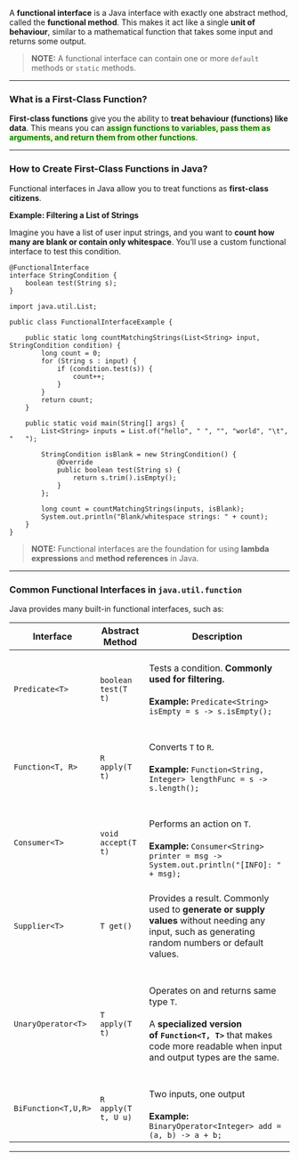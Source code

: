
A **functional interface** is a Java interface with exactly one abstract method, called the **functional method**. This makes it act like a single **unit of behaviour**, similar to a mathematical function that takes some input and returns some output.

> **NOTE:** A functional interface can contain one or more `default` methods or `static` methods.

---
### What is a First-Class Function?

**First-class functions** give you the ability to **treat behaviour (functions) like data**. This means you can <span style="color:green;font-weight:bold;background:beige;">assign functions to variables, pass them as arguments, and return them from other functions</span>.

---
### How to Create First-Class Functions in Java?

Functional interfaces in Java allow you to treat functions as **first-class citizens**. 

**Example: Filtering a List of Strings**

Imagine you have a list of user input strings, and you want to **count how many are blank or contain only whitespace**. You’ll use a custom functional interface to test this condition.

```
@FunctionalInterface
interface StringCondition {
    boolean test(String s);
}
```

```
import java.util.List;

public class FunctionalInterfaceExample {

    public static long countMatchingStrings(List<String> input, StringCondition condition) {
        long count = 0;
        for (String s : input) {
            if (condition.test(s)) {
                count++;
            }
        }
        return count;
    }

    public static void main(String[] args) {
        List<String> inputs = List.of("hello", " ", "", "world", "\t", "   ");

        StringCondition isBlank = new StringCondition() {
            @Override
            public boolean test(String s) {
                return s.trim().isEmpty();
            }
        };

        long count = countMatchingStrings(inputs, isBlank);
        System.out.println("Blank/whitespace strings: " + count);
    }
}
```

> **NOTE:** Functional interfaces are the foundation for using **lambda expressions** and **method references** in Java.

---
### Common Functional Interfaces in `java.util.function`

Java provides many built-in functional interfaces, such as:

| Interface           | Abstract Method     | Description                                                                                                                                                                     |
| ------------------- | ------------------- | ------------------------------------------------------------------------------------------------------------------------------------------------------------------------------- |
| `Predicate<T>`      | `boolean test(T t)` | <br>Tests a condition. **Commonly used for filtering.**<br><br>**Example:** `Predicate<String> isEmpty = s -> s.isEmpty();`<br><br>                                             |
| `Function<T, R>`    | `R apply(T t)`      | <br>Converts `T` to `R`.<br><br>**Example:**  `Function<String, Integer> lengthFunc = s -> s.length();`<br><br>                                                                 |
| `Consumer<T>`       | `void accept(T t)`  | <br>Performs an action on `T`.<br><br>**Example:** `Consumer<String> printer = msg -> System.out.println("[INFO]: " + msg);`<br>                                                |
| `Supplier<T>`       | `T get()`           | <br>Provides a result. Commonly used to **generate or supply values** without needing any input, such as generating random numbers or default values.<br><br>                   |
| `UnaryOperator<T>`  | `T apply(T t)`      | <br>Operates on and returns same type `T`.<br><br>A **specialized version of `Function<T, T>`** that makes code more readable when input and output types are the same.<br><br> |
| `BiFunction<T,U,R>` | `R apply(T t, U u)` | <br>Two inputs, one output<br><br>**Example:** `BinaryOperator<Integer> add = (a, b) -> a + b;`<br>                                                                             |

---
